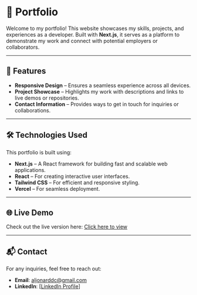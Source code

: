 # 📌 Portfolio

Welcome to my portfolio! This website showcases my skills, projects, and experiences as a developer. Built with **Next.js**, it serves as a platform to demonstrate my work and connect with potential employers or collaborators.

---

## 🚀 Features

- **Responsive Design** – Ensures a seamless experience across all devices.
- **Project Showcase** – Highlights my work with descriptions and links to live demos or repositories.
- **Contact Information** – Provides ways to get in touch for inquiries or collaborations.

---

## 🛠 Technologies Used

This portfolio is built using:

- **Next.js** – A React framework for building fast and scalable web applications.
- **React** – For creating interactive user interfaces.
- **Tailwind CSS** – For efficient and responsive styling.
- **Vercel** – For seamless deployment.

---

## 🌐 Live Demo

Check out the live version here: [Click here to view](https://aljonarddelacruz.vercel.app/)

---

## 📬 Contact

For any inquiries, feel free to reach out:

- **Email**: [aljonarddc@gmail.com](mailto:aljonarddc@gmail.com)
- **LinkedIn**: [[LinkedIn Profile](https://www.linkedin.com/in/aljonarddelacruz/)]
